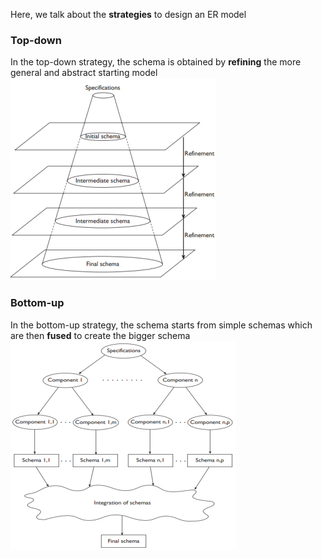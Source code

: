 Here, we talk about the **strategies** to design an ER model

### Top-down
In the top-down strategy, the schema is obtained by **refining** the more general and abstract starting model
![Pasted image 20230525173211.png](pictures/Pasted%20image%2020230525173211.png)

### Bottom-up
In the bottom-up strategy, the schema starts from simple schemas which are then **fused** to create the bigger schema
![Pasted image 20230525173436.png](pictures/Pasted%20image%2020230525173436.png)
